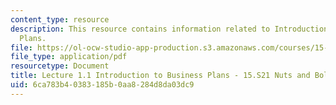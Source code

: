 ```yaml
---
content_type: resource
description: This resource contains information related to Introduction to Business
  Plans.
file: https://ol-ocw-studio-app-production.s3.amazonaws.com/courses/15-s21-nuts-and-bolts-of-business-plans-january-iap-2014/6ca783b40383185b0aa8284d8da03dc9_MIT15_S21IAP14_Session1.1.pdf
file_type: application/pdf
resourcetype: Document
title: Lecture 1.1 Introduction to Business Plans - 15.S21 Nuts and Bolts IAP 2014
uid: 6ca783b4-0383-185b-0aa8-284d8da03dc9
---
```

